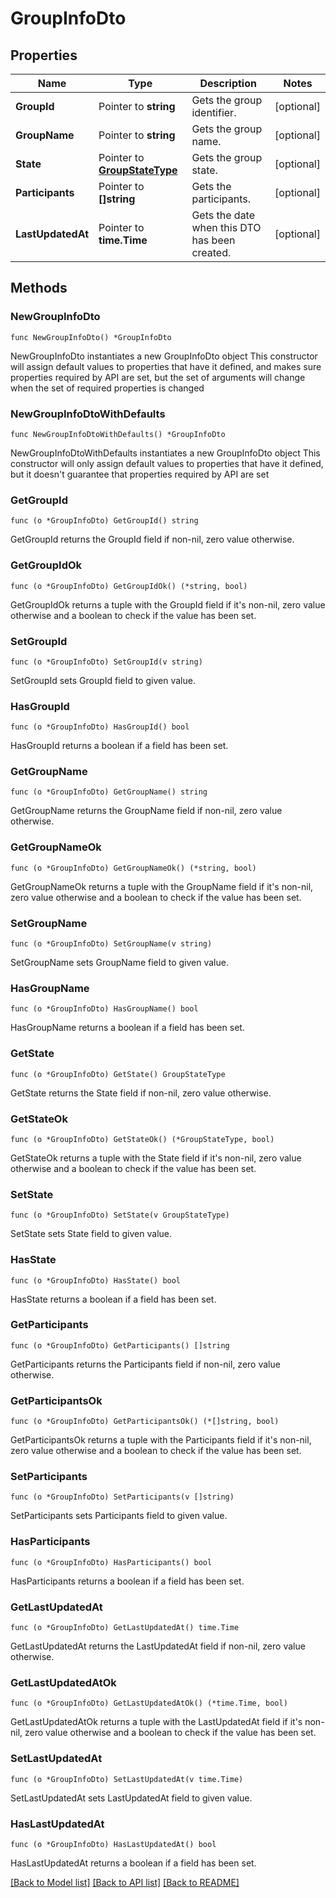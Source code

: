# GroupInfoDto

## Properties

Name | Type | Description | Notes
------------ | ------------- | ------------- | -------------
**GroupId** | Pointer to **string** | Gets the group identifier. | [optional] 
**GroupName** | Pointer to **string** | Gets the group name. | [optional] 
**State** | Pointer to [**GroupStateType**](GroupStateType.md) | Gets the group state. | [optional] 
**Participants** | Pointer to **[]string** | Gets the participants. | [optional] 
**LastUpdatedAt** | Pointer to **time.Time** | Gets the date when this DTO has been created. | [optional] 

## Methods

### NewGroupInfoDto

`func NewGroupInfoDto() *GroupInfoDto`

NewGroupInfoDto instantiates a new GroupInfoDto object
This constructor will assign default values to properties that have it defined,
and makes sure properties required by API are set, but the set of arguments
will change when the set of required properties is changed

### NewGroupInfoDtoWithDefaults

`func NewGroupInfoDtoWithDefaults() *GroupInfoDto`

NewGroupInfoDtoWithDefaults instantiates a new GroupInfoDto object
This constructor will only assign default values to properties that have it defined,
but it doesn't guarantee that properties required by API are set

### GetGroupId

`func (o *GroupInfoDto) GetGroupId() string`

GetGroupId returns the GroupId field if non-nil, zero value otherwise.

### GetGroupIdOk

`func (o *GroupInfoDto) GetGroupIdOk() (*string, bool)`

GetGroupIdOk returns a tuple with the GroupId field if it's non-nil, zero value otherwise
and a boolean to check if the value has been set.

### SetGroupId

`func (o *GroupInfoDto) SetGroupId(v string)`

SetGroupId sets GroupId field to given value.

### HasGroupId

`func (o *GroupInfoDto) HasGroupId() bool`

HasGroupId returns a boolean if a field has been set.

### GetGroupName

`func (o *GroupInfoDto) GetGroupName() string`

GetGroupName returns the GroupName field if non-nil, zero value otherwise.

### GetGroupNameOk

`func (o *GroupInfoDto) GetGroupNameOk() (*string, bool)`

GetGroupNameOk returns a tuple with the GroupName field if it's non-nil, zero value otherwise
and a boolean to check if the value has been set.

### SetGroupName

`func (o *GroupInfoDto) SetGroupName(v string)`

SetGroupName sets GroupName field to given value.

### HasGroupName

`func (o *GroupInfoDto) HasGroupName() bool`

HasGroupName returns a boolean if a field has been set.

### GetState

`func (o *GroupInfoDto) GetState() GroupStateType`

GetState returns the State field if non-nil, zero value otherwise.

### GetStateOk

`func (o *GroupInfoDto) GetStateOk() (*GroupStateType, bool)`

GetStateOk returns a tuple with the State field if it's non-nil, zero value otherwise
and a boolean to check if the value has been set.

### SetState

`func (o *GroupInfoDto) SetState(v GroupStateType)`

SetState sets State field to given value.

### HasState

`func (o *GroupInfoDto) HasState() bool`

HasState returns a boolean if a field has been set.

### GetParticipants

`func (o *GroupInfoDto) GetParticipants() []string`

GetParticipants returns the Participants field if non-nil, zero value otherwise.

### GetParticipantsOk

`func (o *GroupInfoDto) GetParticipantsOk() (*[]string, bool)`

GetParticipantsOk returns a tuple with the Participants field if it's non-nil, zero value otherwise
and a boolean to check if the value has been set.

### SetParticipants

`func (o *GroupInfoDto) SetParticipants(v []string)`

SetParticipants sets Participants field to given value.

### HasParticipants

`func (o *GroupInfoDto) HasParticipants() bool`

HasParticipants returns a boolean if a field has been set.

### GetLastUpdatedAt

`func (o *GroupInfoDto) GetLastUpdatedAt() time.Time`

GetLastUpdatedAt returns the LastUpdatedAt field if non-nil, zero value otherwise.

### GetLastUpdatedAtOk

`func (o *GroupInfoDto) GetLastUpdatedAtOk() (*time.Time, bool)`

GetLastUpdatedAtOk returns a tuple with the LastUpdatedAt field if it's non-nil, zero value otherwise
and a boolean to check if the value has been set.

### SetLastUpdatedAt

`func (o *GroupInfoDto) SetLastUpdatedAt(v time.Time)`

SetLastUpdatedAt sets LastUpdatedAt field to given value.

### HasLastUpdatedAt

`func (o *GroupInfoDto) HasLastUpdatedAt() bool`

HasLastUpdatedAt returns a boolean if a field has been set.


[[Back to Model list]](../README.md#documentation-for-models) [[Back to API list]](../README.md#documentation-for-api-endpoints) [[Back to README]](../README.md)


